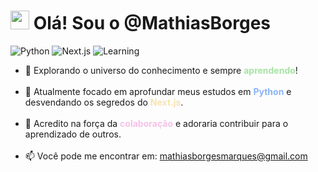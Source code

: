 <h1><img src="https://raw.githubusercontent.com/MartinHeinz/MartinHeinz/master/wave.gif" width="30px"> Olá! Sou o @MathiasBorges</h1>

<p align="left">
  <img src="https://img.shields.io/badge/Python-3776AB?style=for-the-badge&logo=python&logoColor=yellow" alt="Python">
  <img src="https://img.shields.io/badge/Next.js-000000?style=for-the-badge&logo=nextdotjs&logoColor=white" alt="Next.js">
  <img src="https://img.shields.io/badge/Learning-brightgreen?style=for-the-badge" alt="Learning">
</p>

<ul>
  <li>🔭 Explorando o universo do conhecimento e sempre <b style="color:#a6e3a1;">aprendendo</b>!</li>
  <br>
  <li>🌱 Atualmente focado em aprofundar meus estudos em <b style="color:#89b4fa;">Python</b> e desvendando os segredos do <b style="color:#f9e2af;">Next.js</b>.</li>
  <br>
  <li>🤝 Acredito na força da <b style="color:#f5c2e7;">colaboração</b> e adoraria contribuir para o aprendizado de outros.</li>
  <br>
  <li>📫 Você pode me encontrar em: <a href='mailto:mathiasborgesmarques@gmail.com'>mathiasborgesmarques@gmail.com</a></li>
</ul>

